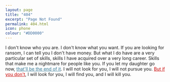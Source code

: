 ```yaml
---
layout: page
title: "404"
excerpt: "Page Not Found"
permalink: 404.html
icon: phone
colour: "#DD0000"
---
```


I don't know who you are. I don't know what you want. If you are looking for ransom, I can tell you I don't have money. But what I do have are a very particular set of skills, skills I have acquired over a very long career. Skills that make me a nightmare for people like you. If you let my daughter go now, [that'll be the end of it][1]. I will not look for you, I will not pursue you. [But if you don't][2], I will look for you, I will find you, and I will kill you.

[1]: / "front page"
[2]: https://github.com/daviddarnes/darn.es/issues/new?title=Missing%20Page&body=The%20page%20(insert%20page%20name)%20is%20missing.%0A%0AGood%20luck.&labels[]=bug&assignee=daviddarnes "Good luck."

<style scoped>
a[title="front page"] {
  color: #347794; border-color: #347794;
}
a[title="front page"] + a {
  color: #C80200; border-color: #C80200;
}
</style>
